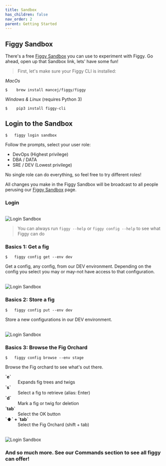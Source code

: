 ```yaml
---
title: Sandbox
has_children: false
nav_order: 2
parent: Getting Started
---
```


## Figgy Sandbox

There's a free <a href="https://www.figgy.dev/tabs/sandbox/" target="_blank">Figgy Sandbox</a> you can use to 
experiment with Figgy. Go ahead, open up that Sandbox link, lets' have some fun!

> First, let's make sure your Figgy CLI is installed:

*MacOs*

    $    brew install mancej/figgy/figgy
        
*Windows & Linux* (requires Python 3)

    $    pip3 install figgy-cli


## Login to the Sandbox
    $   figgy login sandbox

Follow the prompts, select your user role:

- DevOps (Highest privilege)
- DBA / DATA
- SRE / DEV (Lowest privilege)

No single role can do everything, so feel free to try different roles! 

All changes you make in the Figgy Sandbox will be broadcast to all people perusing our 
<a href="https://www.figgy.dev/tabs/sandbox/" target="_blank">Figgy Sandbox</a> page.
 
 
### Login 
 
<br/><img src="/docs/assets/images/gifs/login.gif" alt="Login Sandbox" class="gif"><br/>

> You can always run `figgy --help` or `figgy config --help` to see what Figgy can do

### Basics 1: Get a fig
    $   figgy config get --env dev

Get a config, any config, from our DEV environment. Depending on the config you select you may or may-not have access
to that configuration. 

<br/><img src="/docs/assets/images/gifs/get.gif" alt="Login Sandbox" class="gif"><br/>


### Basics 2: Store a fig
    $   figgy config put --env dev
    
Store a new configurations in our DEV environment. 
    
<br/><img src="/docs/assets/images/gifs/put.gif" alt="Login Sandbox" class="gif"><br/>


### Basics 3: Browse the Fig Orchard
    $   figgy config browse --env stage    

Browse the Fig orchard to see what's out there. 

<dl>
<dt><b>`e`</b></dt>
<dd>Expands fig trees and twigs</dd>
<dt><b>`s`</b></dt>
<dd>Select a fig to retrieve (alias: Enter)</dd>
<dt><b>`d`</b></dt>
<dd>Mark a fig or twig for deletion</dd>
<dt><b>`tab`</b></dt>
<dd>Select the OK button</dd>
<dt><b>`⬆` + `tab`</b></dt>
<dd>Select the Fig Orchard (shift + tab)</dd>
</dl>

<br/><img src="/docs/assets/images/gifs/browse.gif" alt="Login Sandbox" class="gif"><br/>


### And so much more. See our Commands section to see all figgy can offer!
